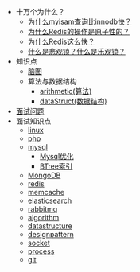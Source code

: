 * 十万个为什么？
	* [为什么myisam查询比innodb快？](./my/why/202003251007)
	* [为什么Redis的操作是原子性的？](./my/why/202003252043)
	* [为什么Redis这么快？](./my/why/202003252117)
	* [什么是悲观锁？什么是乐观锁？](./my/why/20200604060049.md)
* 知识点
	* [脑图](./my/mindmap/mindmap)
	* 算法与数据结构
		* [arithmetic(算法)](./my/knowledgePoint/arithmetic)
		* [dataStruct(数据结构)](./my/knowledgePoint/dataStruct)
* [面试问题](./interview/realQA)
* 面试知识点
	* [linux](./interview/linux)
	* [php](./interview/php)
	* [mysql](./interview/mysql/mysql)
		* [Mysql优化](./interview/mysql/optimize)
		* [BTree索引](./interview/mysql/btree)
	* [MongoDB](./interview/MongoDB)
	* [redis](./interview/redis)
	* [memcache](./interview/memcache)
	* [elasticsearch](./interview/elasticsearch)
	* [rabbitmq](./interview/rabbitmq)
	* [algorithm](./interview/algorithm)
	* [datastructure](./interview/datastructure)
	* [designpattern](./interview/designpattern)
	* [socket](./interview/socket)
	* [process](./interview/process) 
	* [git](./interview/git)